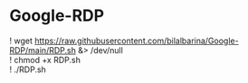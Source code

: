 # Google-RDP

! wget https://raw.githubusercontent.com/bilalbarina/Google-RDP/main/RDP.sh &> /dev/null <br>
! chmod +x RDP.sh <br>
! ./RDP.sh <br>
